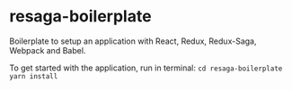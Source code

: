 # resaga-boilerplate

Boilerplate to setup an application with React, Redux, Redux-Saga, Webpack and Babel.

To get started with the application, run in terminal:
`cd resaga-boilerplate`
`yarn install`
